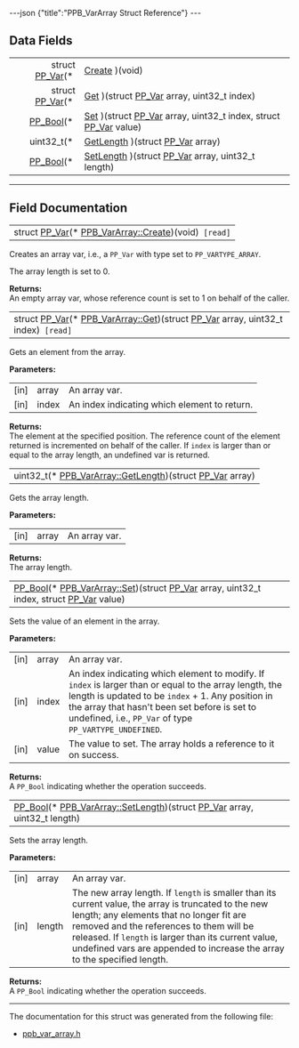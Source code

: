 ---json {"title":"PPB\_VarArray Struct Reference"} ---

Data Fields
-----------

<table><tbody><tr class="odd"><td style="text-align: right;">struct <a href="/docs/native-client/pepper_dev/c/struct_p_p___var/" class="el">PP_Var</a>(* </td><td><a href="/docs/native-client/pepper_dev/c/struct_p_p_b___var_array__1__0#af70ca94305325f09306058ec87f50ca5" class="el">Create</a> )(void)</td></tr><tr class="even"><td style="text-align: right;">struct <a href="/docs/native-client/pepper_dev/c/struct_p_p___var/" class="el">PP_Var</a>(* </td><td><a href="/docs/native-client/pepper_dev/c/struct_p_p_b___var_array__1__0#a20431bfeea806a1af61d4cca2f1f1437" class="el">Get</a> )(struct <a href="/docs/native-client/pepper_dev/c/struct_p_p___var/" class="el">PP_Var</a> array, uint32_t index)</td></tr><tr class="odd"><td style="text-align: right;"><a href="/docs/native-client/pepper_dev/c/group___enums#ga4f272d99be14aacafe08dfd4ef830918" class="el">PP_Bool</a>(* </td><td><a href="/docs/native-client/pepper_dev/c/struct_p_p_b___var_array__1__0#aea60f6d4917fa248237c6bfd1eda92fe" class="el">Set</a> )(struct <a href="/docs/native-client/pepper_dev/c/struct_p_p___var/" class="el">PP_Var</a> array, uint32_t index, struct <a href="/docs/native-client/pepper_dev/c/struct_p_p___var/" class="el">PP_Var</a> value)</td></tr><tr class="even"><td style="text-align: right;">uint32_t(* </td><td><a href="/docs/native-client/pepper_dev/c/struct_p_p_b___var_array__1__0#ab1163119c730c95fea571a4618b8cc8f" class="el">GetLength</a> )(struct <a href="/docs/native-client/pepper_dev/c/struct_p_p___var/" class="el">PP_Var</a> array)</td></tr><tr class="odd"><td style="text-align: right;"><a href="/docs/native-client/pepper_dev/c/group___enums#ga4f272d99be14aacafe08dfd4ef830918" class="el">PP_Bool</a>(* </td><td><a href="/docs/native-client/pepper_dev/c/struct_p_p_b___var_array__1__0#a4868611700bcca797bfae701870ce83b" class="el">SetLength</a> )(struct <a href="/docs/native-client/pepper_dev/c/struct_p_p___var/" class="el">PP_Var</a> array, uint32_t length)</td></tr></tbody></table>

------------------------------------------------------------------------

Field Documentation
-------------------

<span id="af70ca94305325f09306058ec87f50ca5" class="anchor" style="margin: 0;"></span>

<table><tbody><tr class="odd"><td>struct <a href="/docs/native-client/pepper_dev/c/struct_p_p___var/" class="el">PP_Var</a>(* <a href="/docs/native-client/pepper_dev/c/struct_p_p_b___var_array__1__0#af70ca94305325f09306058ec87f50ca5" class="el">PPB_VarArray::Create</a>)(void)<code> [read]</code></td></tr></tbody></table>

Creates an array var, i.e., a `PP_Var` with type set to `PP_VARTYPE_ARRAY`.

The array length is set to 0.

**Returns:**  
An empty array var, whose reference count is set to 1 on behalf of the caller.

<span id="a20431bfeea806a1af61d4cca2f1f1437" class="anchor" style="margin: 0;"></span>

<table><tbody><tr class="odd"><td>struct <a href="/docs/native-client/pepper_dev/c/struct_p_p___var/" class="el">PP_Var</a>(* <a href="/docs/native-client/pepper_dev/c/struct_p_p_b___var_array__1__0#a20431bfeea806a1af61d4cca2f1f1437" class="el">PPB_VarArray::Get</a>)(struct <a href="/docs/native-client/pepper_dev/c/struct_p_p___var/" class="el">PP_Var</a> array, uint32_t index)<code> [read]</code></td></tr></tbody></table>

Gets an element from the array.

**Parameters:**  
<table><tbody><tr class="odd"><td>[in]</td><td>array</td><td>An array var.</td></tr><tr class="even"><td>[in]</td><td>index</td><td>An index indicating which element to return.</td></tr></tbody></table>

<!-- -->

**Returns:**  
The element at the specified position. The reference count of the element returned is incremented on behalf of the caller. If `index` is larger than or equal to the array length, an undefined var is returned.

<span id="ab1163119c730c95fea571a4618b8cc8f" class="anchor" style="margin: 0;"></span>

<table><tbody><tr class="odd"><td>uint32_t(* <a href="/docs/native-client/pepper_dev/c/struct_p_p_b___var_array__1__0#ab1163119c730c95fea571a4618b8cc8f" class="el">PPB_VarArray::GetLength</a>)(struct <a href="/docs/native-client/pepper_dev/c/struct_p_p___var/" class="el">PP_Var</a> array)</td></tr></tbody></table>

Gets the array length.

**Parameters:**  
<table><tbody><tr class="odd"><td>[in]</td><td>array</td><td>An array var.</td></tr></tbody></table>

<!-- -->

**Returns:**  
The array length.

<span id="aea60f6d4917fa248237c6bfd1eda92fe" class="anchor" style="margin: 0;"></span>

<table><tbody><tr class="odd"><td><a href="/docs/native-client/pepper_dev/c/group___enums#ga4f272d99be14aacafe08dfd4ef830918" class="el">PP_Bool</a>(* <a href="/docs/native-client/pepper_dev/c/struct_p_p_b___var_array__1__0#aea60f6d4917fa248237c6bfd1eda92fe" class="el">PPB_VarArray::Set</a>)(struct <a href="/docs/native-client/pepper_dev/c/struct_p_p___var/" class="el">PP_Var</a> array, uint32_t index, struct <a href="/docs/native-client/pepper_dev/c/struct_p_p___var/" class="el">PP_Var</a> value)</td></tr></tbody></table>

Sets the value of an element in the array.

**Parameters:**  
<table><tbody><tr class="odd"><td>[in]</td><td>array</td><td>An array var.</td></tr><tr class="even"><td>[in]</td><td>index</td><td>An index indicating which element to modify. If <code>index</code> is larger than or equal to the array length, the length is updated to be <code>index</code> + 1. Any position in the array that hasn't been set before is set to undefined, i.e., <code>PP_Var</code> of type <code>PP_VARTYPE_UNDEFINED</code>.</td></tr><tr class="odd"><td>[in]</td><td>value</td><td>The value to set. The array holds a reference to it on success.</td></tr></tbody></table>

<!-- -->

**Returns:**  
A `PP_Bool` indicating whether the operation succeeds.

<span id="a4868611700bcca797bfae701870ce83b" class="anchor" style="margin: 0;"></span>

<table><tbody><tr class="odd"><td><a href="/docs/native-client/pepper_dev/c/group___enums#ga4f272d99be14aacafe08dfd4ef830918" class="el">PP_Bool</a>(* <a href="/docs/native-client/pepper_dev/c/struct_p_p_b___var_array__1__0#a4868611700bcca797bfae701870ce83b" class="el">PPB_VarArray::SetLength</a>)(struct <a href="/docs/native-client/pepper_dev/c/struct_p_p___var/" class="el">PP_Var</a> array, uint32_t length)</td></tr></tbody></table>

Sets the array length.

**Parameters:**  
<table><tbody><tr class="odd"><td>[in]</td><td>array</td><td>An array var.</td></tr><tr class="even"><td>[in]</td><td>length</td><td>The new array length. If <code>length</code> is smaller than its current value, the array is truncated to the new length; any elements that no longer fit are removed and the references to them will be released. If <code>length</code> is larger than its current value, undefined vars are appended to increase the array to the specified length.</td></tr></tbody></table>

<!-- -->

**Returns:**  
A `PP_Bool` indicating whether the operation succeeds.

------------------------------------------------------------------------

The documentation for this struct was generated from the following file:

-   <a href="/docs/native-client/pepper_dev/c/ppb__var__array_8h/" class="el">ppb_var_array.h</a>
